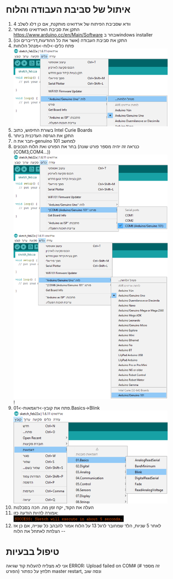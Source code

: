 &#x202e;
# איתול של סביבת העבודה והלוח
1.	וודא שסביבת הפיתוח של ארדואינו מותקנת, אם כן דלג לשלב 4
1.	התקן את סביבת הארדואינו מהאתר  https://www.arduino.cc/en/Main/Software בחר בwindows installer
1.	התקן את סביבת העבודה (אשר את כל ההודעות,דרייברים וכו)
1.	פתח כלים->לוח->מנהל הלוחות ![boards manager](./pictures/boards_manager.png?raw=true)
1.	בשורת החיפוש, כתוב Intel Curie Boards
1.	התקן את הגרסה העדכנית ביותר
1.	חבר את ה-genuino 101 למחשב
1.	בחר את הפורט ואת הלוח הנכונים  (כנראה זה יהיה מספר פורט שונה (COM3,COM4...)) ![כלים->פורט->Arduino/Genuino 101](./pictures/select_port.png?raw=true) ![כלים->לוח->Arduino/Genuino 101](./pictures/select_board.png?raw=true) !
1.	פתח את קובץ->דוגמאות->01.Basics->Blink ![אתגר, נסה לכתוב את הקוד בעצמך :)](./pictures/select_blink.png?raw=true)
1.	העלה את הקוד, יקח זמן מה. חכה בסבלנות
1.	אמורה להיות הודעה כזו: ![SUCCESS: Sketch will execute in about 5 seconds.](./pictures/success.png) 
1.	לאחר 5 שניות, הלד שמחובר לרגל 13 על הלוח אמור להבהב כל שנייה, אם כן אז הצלחת לאתחל את הלוח 
--
# טיפול בבעיות
אני לא מצליח להעלות קוד שגיאה 
ERROR: Upload failed on COM#
(# זה מספר הפורט)
תלחץ על כפתור master restart, ונסה שוב
&#x202d;